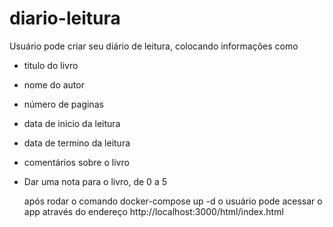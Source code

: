 # diario-leitura

Usuário pode criar seu diário de leitura, colocando informações como
* titulo do livro
* nome do autor
* número de paginas
* data de inicio da leitura
* data de termino da leitura
* comentários sobre o livro
* Dar uma nota para o livro, de 0 a 5

  após rodar o comando docker-compose up -d
  o usuário pode acessar o app através do endereço http://localhost:3000/html/index.html
